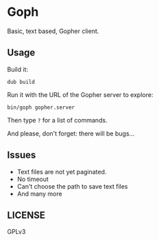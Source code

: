 # Goph

Basic, text based, Gopher client.

## Usage

Build it:

    dub build

Run it with the URL of the Gopher server to explore:

    bin/goph gopher.server

Then type `?` for a list of commands.

And please, don't forget: there will be bugs…

## Issues

- Text files are not yet paginated.
- No timeout
- Can't choose the path to save text files
- And many more

## LICENSE

GPLv3

